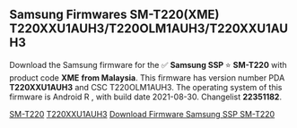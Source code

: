<h2>Samsung Firmwares SM-T220(XME) T220XXU1AUH3/T220OLM1AUH3/T220XXU1AUH3</h2>
Download the Samsung firmware for the ✅ <strong>Samsung SSP </strong> ⭐ <strong>SM-T220</strong> with product code <strong>XME</strong> <strong> from Malaysia</strong>. This firmware has version number PDA <strong>T220XXU1AUH3</strong> and CSC T220OLM1AUH3. The operating system of this firmware is Android R , with build date 2021-08-30. Changelist <strong>22351182</strong>.


[SM-T220](https://samfirm.shop/samsung/model/SM-T220)
[T220XXU1AUH3](https://samfirm.shop/samsung/pda/T220XXU1AUH3)
[Download Firmware Samsung SSP SM-T220](https://samfirm.shop/samsung/firmware/451837)
